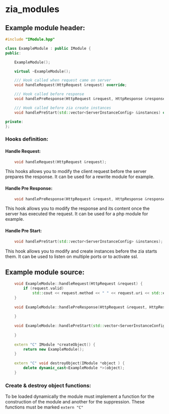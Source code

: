 # zia_modules

## Example module header:

```cpp
#include "IModule.hpp"

class ExampleModule : public IModule {
public:

    ExampleModule();

    virtual ~ExampleModule();

    /// Hook called when request came on server
    void handleRequest(HttpRequest &request) override;

    /// Hook called before response
    void handlePreResponse(HttpRequest &request, HttpResponse &response) override;

    /// Hook called before zia create instances
    void handlePreStart(std::vector<ServerInstanceConfig> &instances) override;

private:
};
```

### Hooks definition:

#### Handle Request:

```cpp
    void handleRequest(HttpRequest &request);
```
This hooks allows you to modify the client request before the server prepares the response.
It can be used for a rewrite module for example.

#### Handle Pre Response:

```cpp
    void handlePreResponse(HttpRequest &request, HttpResponse &response);
```
This hook allows you to modify the response and its content once the server has executed the request.
It can be used for a php module for example.

#### Handle Pre Start:

```cpp
    void handlePreStart(std::vector<ServerInstanceConfig> &instances);
```
This hook allows you to modify and create instances before the zia starts them.
It can be used to listen on multiple ports or to activate ssl.


## Example module source:

```cpp
    void ExampleModule::handleRequest(HttpRequest &request) {
        if (request.valid)
            std::cout << request.method << " " << request.uri << std::endl;
    }
    
    void ExampleModule::handlePreResponse(HttpRequest &request, HttpResponse &response) {
    
    }
    
    void ExampleModule::handlePreStart(std::vector<ServerInstanceConfig> &instances) {
    
    }
    
    extern "C" IModule *createObject() {
        return new ExampleModule();
    }
    
    extern "C" void destroyObject(IModule *object ) {
        delete dynamic_cast<ExampleModule *>(object);
    }
```

### Create & destroy object functions:

To be loaded dynamically the module must implement a function for the construction of the module and another for the suppression.
These functions must be marked `extern "C"`